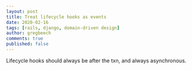 ```yaml
---
layout: post
title: Treat lifecycle hooks as events
date: 2020-02-16
tags: [rails, django, domain-driven design]
author: gregbeech
comments: true
published: false
---
```


Lifecycle hooks should always be after the txn, and always asynchronous.
